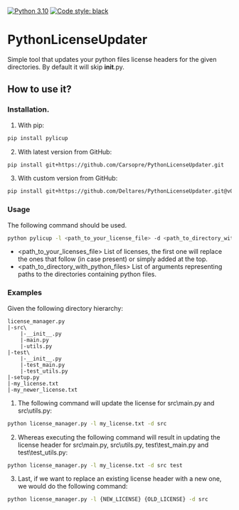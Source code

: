 [![Python 3.10](https://img.shields.io/badge/Python-3.10-blue.svg)](https://www.python.org/downloads/release/python-3109/)
[![Code style: black](https://img.shields.io/badge/code%20style-black-000000.svg)](https://github.com/psf/black)


# PythonLicenseUpdater
Simple tool that updates your python files license headers for the given directories. By default it will skip __init__.py.

## How to use it?

### Installation.

1. With pip:
```bash
pip install pylicup
```
2. With latest version from GitHub:
```bash
pip install git+https://github.com/Carsopre/PythonLicenseUpdater.git 
```
3. With custom version from GitHub:
```bash
pip install git+https://github.com/Deltares/PythonLicenseUpdater.git@v0.0.1
```

### Usage
The following command should be used.
```bash
python pylicup -l <path_to_your_license_file> -d <path_to_directory_with_python_files>
```
* <path_to_your_licenses_file> List of licenses, the first one will replace the ones that follow (in case present) or simply added at the top.
* <path_to_directory_with_python_files> List of arguments representing paths to the directories containing python files.

### Examples
Given the following directory hierarchy:
```
license_manager.py
|-src\
    |-__init__.py
    |-main.py
    |-utils.py
|-test\
    |-__init__.py
    |-test_main.py
    |-test_utils.py
|-setup.py
|-my_license.txt
|-my_newer_license.txt
```

1. The following command will update the license for src\main.py and src\utils.py:
```bash
python license_manager.py -l my_license.txt -d src
```

2. Whereas executing the following command will result in updating the license header for src\main.py, src\utils.py, test\test_main.py and test\test_utils.py:
```bash
python license_manager.py -l my_license.txt -d src test
```

3. Last, if we want to replace an existing license header with a new one, we would do the following command:
```bash
python license_manager.py -l {NEW_LICENSE} {OLD_LICENSE} -d src
```
